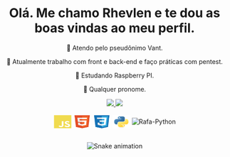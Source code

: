 <h1 text align="center"> Olá. Me chamo Rhevlen e te dou as boas vindas ao meu perfil. </h1>

<p align="center"> 🖤 Atendo pelo pseudônimo Vant.</p>
<p align="center">🔭 Atualmente trabalho com front e back-end e faço práticas com pentest. </p>
<p align="center">🍒 Estudando Raspberry PI. </p>
<p align="center">💟 Qualquer pronome. </p>

<div align="center">
  <a href="https://github.com/VopeMajor">
  <img height="180em" src="https://github-readme-stats.vercel.app/api?username=VopeMajor&show_icons=true&theme=dracula&include_all_commits=true&count_private=true"/>
	<img height="150em" src="https://github-readme-stats.vercel.app/api/top-langs/?username=VopeMajor&theme=dracula&hide_border=false&&layout=compact"/>
  </a>
</div>
  
<div align="center" valign="top"><br>
  <img align="center" alt="Rafa-Js" height="30" width="40" src="https://raw.githubusercontent.com/devicons/devicon/master/icons/javascript/javascript-plain.svg">
  <img align="center" alt="Rafa-HTML" height="30" width="40" src="https://raw.githubusercontent.com/devicons/devicon/master/icons/html5/html5-original.svg">
  <img align="center" alt="Rafa-CSS" height="30" width="40" src="https://raw.githubusercontent.com/devicons/devicon/master/icons/css3/css3-original.svg">
  <img align="center" alt="Rafa-Python" height="30" width="40" src="https://raw.githubusercontent.com/devicons/devicon/master/icons/python/python-original.svg">
  <img align="center" alt="Rafa-Python" height="30" width="40" src="https://cdn.jsdelivr.net/gh/devicons/devicon/icons/c/c-original.svg" />
</div><br>

 <div align="center">
  
  ![Snake animation](https://github.com/VopeMajor/VopeMajor/blob/output/github-contribution-grid-snake.svg)
  
</div>

          
          
